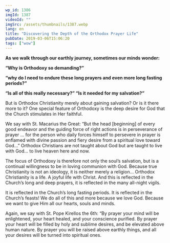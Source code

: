 ```yaml
---
wp_id: 1386
imgId: 1387
videoId: ""
imgSrc: /assets/thumbnails/1387.webp
lang: en
title: "Discovering the Depth of the Orthodox Prayer Life"
pubDate: 2019-03-06T15:06:20
tags: ["wow"]
---
```


<!-- page: 6 -->

<p><strong>As we walk through our earthly journey, sometimes our minds wonder:</strong></p>
<p><strong>“Why is Orthodoxy so demanding?”</strong></p>
<p><strong>“why do I need to endure these long prayers and even more long fasting periods?”</strong></p>
<p><strong>“Is all of this really necessary?” “Is it needed for my salvation?”</strong></p>
<p>But is Orthodox Christianity merely about gaining salvation? Or is it there more to it? One special feature of Orthodoxy is the deep desire for God that the Church stimulates in Her faithful.</p>
<p>We say with St. Macarius the Great: “But the head [beginning] of every good endeavor and the guiding force of right actions is in perseverance of prayer … for the person who daily forces himself to persevere in prayer is enflamed with divine passion and fiery desire from a spiritual love toward God&#8230;” Orthodox Christians are not taught about God but are taught to live with God… to live heaven here and now.</p>
<p>The focus of Orthodoxy is therefore not only the soul’s salvation, but is a continual willingness to be in loving communion with God. Because true Christianity is not an ideology, it is neither merely a religion… Orthodox Christianity is a life. A joyful life with Christ. And this is reflected in the Church’s long and deep prayers, it is reflected in the many all-night vigils.</p>
<p>It is reflected in the Church’s long fasting periods. It is reflected in the Church’s feasts! We do all of this and more because we love God. Because we want to give Him all our hearts, souls and minds.</p>
<p>Again, we say with St. Pope Kirellos the 6th: “By prayer your mind will be enlightened, your heart healed, and your conscience purified. By prayer your heart will be filled by holy and sublime desires, and be elevated above human nature. By prayer you will be raised above earthly things, and all your desires will be turned into spiritual ones.</p>
